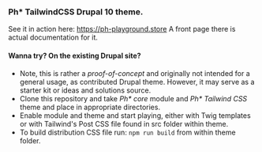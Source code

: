 ### Ph* TailwindCSS Drupal 10 theme.
See it in action here: https://ph-playground.store
A front page there is actual documentation for it.

#### Wanna try? On the existing Drupal site?
- Note, this is rather a _proof-of-concept_ and originally not intended for a general usage, as contributed Drupal theme. However, it may serve as a starter kit or ideas and solutions source. 
- Clone this repository and take _Ph* core_ module and _Ph* Tailwind CSS_ theme and place in appropriate directories.
- Enable module and theme and start playing, either with Twig templates or with Tailwind's Post CSS file found in src folder within theme.
- To build distribution CSS file run: `npm run build` from within theme folder.